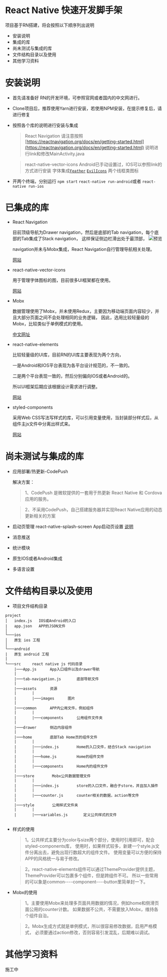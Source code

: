 # React Native 快速开发脚手架

项目基于RN搭建，将会按照以下顺序列出说明
- 安装说明
- 集成的库
- 尚未测试与集成的库
- 文件结构目录以及使用
- 其他学习资料


# 安装说明
- 首先请准备好 RN的开发环境，可参照官网或者国内的中文网进行。
- Clone项目后，推荐使用Yarn进行安装，若使用NPM安装，在提示修复后，请进行修复
- 按照各个库的说明进行安装与集成
	>React Navigation 
	请注意按照 [https://reactnavigation.org/docs/en/getting-started.html](https://reactnavigation.org/docs/en/getting-started.html) 说明进行link和修改MainActivity.java
	
	>react-native-vector-icons
	Android已手动设置过，IOS可以参照link的方式进行安装
	字体集成[`Feather`](http://feathericons.com/) [`EvilIcons`](http://evil-icons.io/) 两个线框类图标
- 开两个终端，分别运行
		```
		npm start
		  ```
		  ```
		react-native run-android
		  ```或者 ```
		react-native run-ios
		  ```
	

# 已集成的库
- React Navigation 

     目前顶级导航为Drawer navigation，然后是底部的Tab navigation，每个底部的Tab集成了Stack navigation，
     这样保证侧边栏滑出处于最顶部，
    ![预览]("https://github.com/leer561/react_native_mobx/blob/develop/src/assets/images/1.png" "预览")
    
    navigation并未与Mobx集成，React Navigation自行管理导航相关处理。
    
    [网站](https://reactnavigation.org/docs/en/getting-started.html)

- react-native-vector-icons
    
    用于管理字体图标的图，目前很多UI框架都在使用。
    
    [网站](https://github.com/oblador/react-native-vector-icons)
    
    
- Mobx

    数据管理使用了Mobx，并未使用Redux，主要因为移动端页面内容较少，并且大部分页面之间不会处理相同的业务逻辑，
    因此，选用比较轻量级的Mobx，比较类似于单例模式的使用。
    
    [中文网址](https://cn.mobx.js.org/)
    
- react-native-elements

    比较轻量级的UI库，目前RN的UI库主要表现为两个方向，
    
    一是Android和IOS平台表现为各平台设计规范的，不一致的。
    
    二是两个平台表现一致的，然后分别偏向IOS或者Android的。
    
    所以UI框架后期应该根据设计需求进行调整。
    
    [网站](https://react-native-training.github.io/react-native-elements/docs/getting_started.html)
    
- styled-components
    
    采用Web CSS写法写样式的库，可以引用变量使用，当封装部分样式后，从组件主js文件中分离出样式来。
    
    [网站](https://www.styled-components.com/docs/basics#react-native)

# 尚未测试与集成的库
- 应用部署/热更新-CodePush
    
    解决方案：
    
    >1、CodePush 是微软提供的一套用于热更新 React Native 和 Cordova 应用的服务。
    
    >2、不采用CodePush，自己搭建服务器并实现React Native应用的动态更新相关的方案
- 启动页管理  react-native-splash-screen 
    App启动页设置  [说明](https://github.com/crazycodeboy/react-native-splash-screen)
    
- 消息推送

- 统计模块

- 原生IOS或者Android集成

- 多语言设置

# 文件结构目录以及使用

- 项目文件结构目录
```
project
│   index.js   IOS或Android的入口 
|   app.json   APP的JSON文件
│
└───ios
│   原生 ios 工程
│   
└───android
|   原生 android 工程
|
└───src     react native js 代码目录
    |───App.js      App入口组件以及drawer导航
    |
    |───tab-navigation.js       底部导航文件
    |
    |───assets      资源
    |       |
    |       |───images      图片
    |
    |───common      APP内公用文件，例如组件
    |       |
    |       |───components      公用组件文件夹
    |    
    |───drawer      侧边内容组件  
    |
    |───home        底部Tab Home页的组件文件
    |       |
    |       |───index.js        Home的入口文件，结合Stack navigation
    |       |
    |       |───home.js         Home的组件文件
    |       |
    |       |───components      Home内的组件文件
    |
    |───store        Mobx公共数据管理文件
    |       |     
    |       |───index.js        store的入口文件，融合子store，并且加入插件
    |       |
    |       |───counter.js      counter相关的数据，action等文件
    |   
    |───style        公用样式文件夹
    |       |     
    |       |───variables.js       定义公共样式的文件
               
```
- 样式的使用
     > 1。公共样式主要分为color与size两个部分，使用时引用即可，配合styled-components库，
     使用时，如果样式较多，新建一个style.js文件分离出去，避免出现行数超大的组件文件。
     使用变量可以方便的保持APP的风格统一与易于修改。

     >2。react-native-elements组件可以通过ThemeProvider提供主题，ThemeProvider可以包裹多个组件，但是跨组件不可。
     所以一些常用的可以象是common----component----button里简单封一下。
     
- Mobx的使用
     > 1。主要使用Mobx来处理多页面共用数据的情况，例如home和侧滑页面公用的counter计数。
     如果数据不公共，不需要放入Mobx，维持各个组件自治。
     
     > 2。Mobx生成方式就是单例模式，所以很容易修改数据，启用严格模式，
     必须要通过action修改，否则容易引发混乱，后期难以调试。


# 其他学习资料
  
  施工中   
     
     
     
     
     
    
    
    
    
    
    
     


